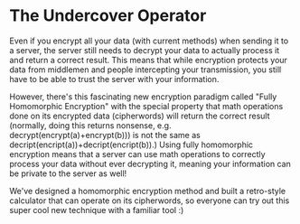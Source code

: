 # The Undercover Operator
Even if you encrypt all your data (with current methods) when sending it to a server, the server still needs to decrypt your data to actually process it and return a correct result.  This means that while encryption protects your data from middlemen and people intercepting your transmission, you still have to be able to trust the server with your information.

However, there's this fascinating new encryption paradigm called "Fully Homomorphic Encryption" with the special property that math operations done on its encrypted data (cipherwords) will return the correct result (normally, doing this returns nonsense, e.g. decrypt(encrypt(a)+encrypt(b))) is not the same as decript(encript(a))+decript(encript(b)).)  Using fully homomorphic encryption means that a server can use math operations to correctly process your data without ever decrypting it, meaning your information can be private to the server as well!

We've designed a homomorphic encryption method and built a retro-style calculator that can operate on its cipherwords, so everyone can try out this super cool new technique with a familiar tool :)
